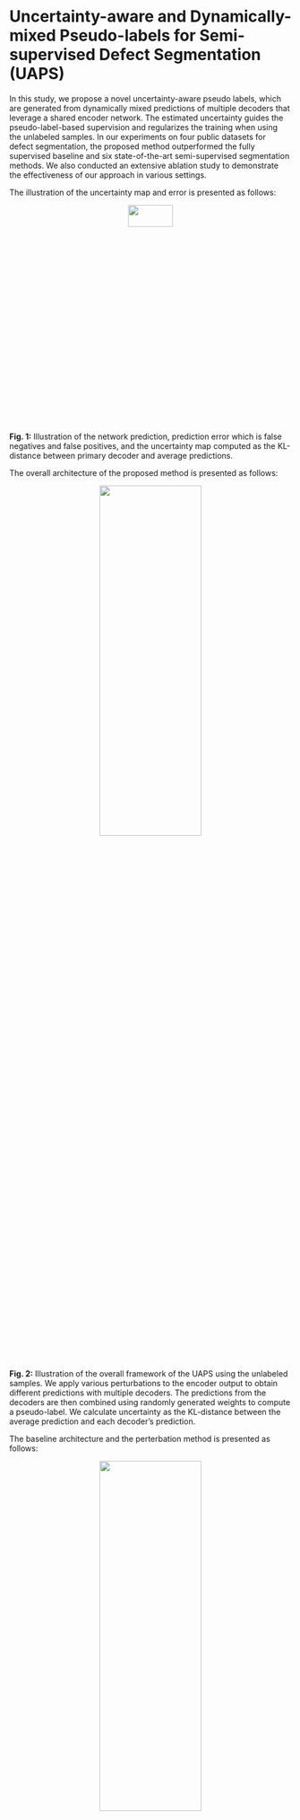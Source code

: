 # Uncertainty-aware and Dynamically-mixed Pseudo-labels for Semi-supervised Defect Segmentation (UAPS)
In this study, we propose a novel uncertainty-aware pseudo labels, which are generated from dynamically mixed predictions of multiple decoders that leverage a shared encoder network. The estimated uncertainty guides the pseudo-label-based supervision and regularizes the training when using the unlabeled samples. In our experiments on four public datasets for defect segmentation, the proposed method outperformed the fully supervised baseline and six state-of-the-art semi-supervised segmentation methods. We also conducted an extensive ablation study to demonstrate the effectiveness of our approach in various settings.

The illustration of the uncertainty map and error is presented as follows:
<p align="center">
<img src="/fig_data/uncertainty.jpg" width="40%" height="10%">
</p>

**Fig. 1:** Illustration of the network prediction, prediction error which is false negatives and false positives, and the uncertainty map computed as the KL-distance between primary
decoder and average predictions.

The overall architecture of the proposed method is presented as follows:
<p align="center">
<img src="/fig_data/main-arch.jpg" width="60%" height="40%">
</p>

**Fig. 2:** Illustration of the overall framework of the UAPS using the unlabeled samples. We apply various perturbations to the encoder output to obtain different predictions with multiple decoders. The predictions from the decoders are then combined using randomly generated weights to compute a pseudo-label. We calculate uncertainty as the KL-distance between the average prediction and each decoder’s prediction.

The baseline architecture and the perterbation method is presented as follows:
<p align="center">
<img src="/fig_data/UNET-baseline.jpg" width="60%" height="40%">
</p>

**Fig. 3:** Illustration of baseline architecture adapted from U-Net with perturbation module. The encoder output remains unchanged at each block, while the type of perturbation changes to produce different versions of the outputs to be fed to the decoder networks.

# Full paper source:
You can read the details about the methods, implementation, and results from: (https://ieeexplore.ieee.org/document/9994033)

**Please cite ourwork as follows:**
```
@article{sime2022semi,
  title={Semi-Supervised Defect Segmentation with Pairwise Similarity Map Consistency and Ensemble-Based Cross-Pseudo Labels},
  author={Sime, Dejene M and Wang, Guotai and Zeng, Zhi and Wang, Wei and Peng, Bei},
  journal={IEEE Transactions on Industrial Informatics},
  year={2022},
  publisher={IEEE}
}
```

## Python >= 3.6
PyTorch >= 1.1.0
PyYAML, tqdm, tensorboardX
## Data Preparation
Download datasets. There are 4 datasets to download:
* NEU-SEG dataset from [NEU-seg](https://ieeexplore.ieee.org/document/8930292)
* DAGM dataset from [DAGM](https://www.kaggle.com/datasets/mhskjelvareid/dagm-2007-competition-dataset-optical-inspection)
* MT (Magnetic Tiles) dataset from [MTiles](https://www.kaggle.com/datasets/alex000kim/magnetic-tile-surface-defects)
* KoSDD2 (KolektorSDD2) dataset from [KoSDD2](https://www.vicos.si/resources/kolektorsdd2/)

Put downloaded data into the following directory structure:
* data/
    * NEU_data/ ... # raw data of NEU-Seg
    * DAGM_data/ ...# raw data of DAGM
    * MTiles_data/ ...# raw data of MTiles
    * KoSDD2_data/ ...# raw data of KoSDD2
## Code usage
The training files and settings for each compared network is presented in separate directory. Train each network and test from the presented directory.
To train the proposed **UAPS** method run the following after setting hyperparameters such as labeled-ratio, iteration-per-epoch, consistency ramp length, and consistency loss coefficients.
```bash
python UAPS_train.py
```

To test the performance of the proposed method:
```bash
run UAPS_Testing.ipynb
```

Similarly, train the proposed method, **UAPS**, for the other datasets from the indicated directories after setting appropriate hyper-parametres.
## Some results and visualizations
Visualization of the segmetnation results on selected samples are presented as follows:
<p align="center">
<img src="/fig_data/neu-viz.jpg" width="60%" height="50%">
</p>

**Fig. 4:** Visualization of the segmentation results on the NEU-Seg dataset. The regions indicated by the dashed-red-box shows wrong prediction.

<p align="center">
<img src="/fig_data/mt-viz.jpg" width="60%" height="50%">
</p>

**Fig. 5:** Visualization of the segmentation results on the MTiles dataset.

## Ablation experiments
Results from different model settings are presented as follows:
<p align="center">
<img src="/fig_data/loss-effects.jpg" width="40%" height="20%">
</p>

**Fig. 6:** Effects of different loss combinations.

<p align="center">
<img src="/fig_data/effects_of_loss_coef.jpg" width="40%" height="20%">
</p>

**Fig. 7:** Effects of loss coefficents.

<p align="center">
<img src="/fig_data/dynamic-mixing.jpg" width="40%" height="20%">
</p>

**Fig. 8:** Proposed dynamic-mixing vs. Averaging to generate pseudo-labels.

<p align="center">
<img src="/fig_data/decoder-effect.jpg" width="40%" height="20%">
</p>

**Fig. 9:** Effects of number of auxuliary decoders on segmentation performance and inference time.

 
## Acknowledgment

This repo borrowed many implementations from [SSL4MIS](https://github.com/HiLab-git/SSL4MIS) and [simEps](https://github.com/djene-mengistu/simEps/tree/main)

## Contact
For any issue please contact me at djene.mengistu@gmail.com
